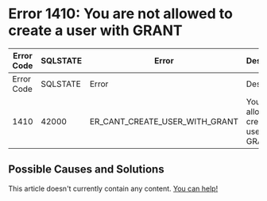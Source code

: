 
# Error 1410: You are not allowed to create a user with GRANT


| Error Code | SQLSTATE | Error | Description |
| --- | --- | --- | --- |
| Error Code | SQLSTATE | Error | Description |
| 1410 | 42000 | ER_CANT_CREATE_USER_WITH_GRANT | You are not allowed to create a user with GRANT |




## Possible Causes and Solutions


This article doesn't currently contain any content. [You can help!](/kb/en/writing-and-editing-knowledge-base-articles/)

